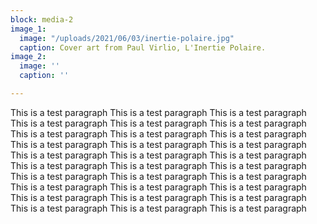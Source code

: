 ```yaml
---
block: media-2
image_1:
  image: "/uploads/2021/06/03/inertie-polaire.jpg"
  caption: Cover art from Paul Virlio, L'Inertie Polaire.
image_2:
  image: ''
  caption: ''

---
```

This is a test paragraph This is a test paragraph This is a test paragraph This is a test paragraph This is a test paragraph This is a test paragraph This is a test paragraph This is a test paragraph This is a test paragraph This is a test paragraph This is a test paragraph This is a test paragraph This is a test paragraph This is a test paragraph This is a test paragraph This is a test paragraph This is a test paragraph This is a test paragraph This is a test paragraph This is a test paragraph This is a test paragraph This is a test paragraph This is a test paragraph This is a test paragraph This is a test paragraph This is a test paragraph This is a test paragraph This is a test paragraph This is a test paragraph This is a test paragraph 